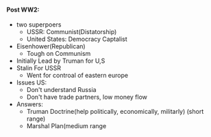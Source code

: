#### Post WW2:
 - two superpoers 
	 - USSR: Communist(Distatorship)
	 - United States: Democracy Captalist
 - Eisenhower(Republican)
	 - Tough on Communism
 - Initially Lead by Truman for U,S
 - Stalin For USSR
	 - Went for controal of eastern europe
 - Issues US:
	 - Don't understand Russia
	 - Don't have trade partners, low money flow
 - Answers:
	 - Truman Doctrine(help politically, economically, militarly) (short range)
	 - Marshal Plan(medium range
<!--stackedit_data:
eyJoaXN0b3J5IjpbLTE3OTY0OTU4ODFdfQ==
-->